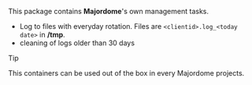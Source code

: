 This package contains **Majordome**'s own management tasks.<br>

- Log to files with everyday rotation. Files are `<clientid>.log_<today date>` in **/tmp**.
- cleaning of logs older than 30 days

> [!TIP]
> This containers can be used out of the box in every Majordome projects.
